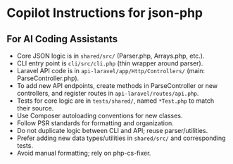 # Copilot Instructions for json-php

## For AI Coding Assistants

- Core JSON logic is in `shared/src/` (Parser.php, Arrays.php, etc.).
- CLI entry point is `cli/src/cli.php` (thin wrapper around parser).
- Laravel API code is in `api-laravel/app/Http/Controllers/` (main: ParseController.php).
- To add new API endpoints, create methods in ParseController or new controllers, and register routes in `api-laravel/routes/api.php`.
- Tests for core logic are in `tests/shared/`, named `*Test.php` to match their source.
- Use Composer autoloading conventions for new classes.
- Follow PSR standards for formatting and organization.
- Do not duplicate logic between CLI and API; reuse parser/utilities.
- Prefer adding new data types/utilities in `shared/src/` and corresponding tests.
- Avoid manual formatting; rely on php-cs-fixer.
